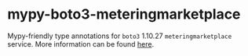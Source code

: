 # mypy-boto3-meteringmarketplace

Mypy-friendly type annotations for `boto3` 1.10.27 `meteringmarketplace` service.
More information can be found [here](https://github.com/vemel/mypy_boto3).
